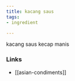 ```yaml
---
title: kacang saus
tags:
- ingredient

---
```

kacang saus kecap manis

### Links

* [[asian-condiments]]
